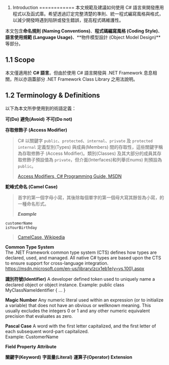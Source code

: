 1. Introduction
============
本文規範及建議如何使用 C# 語言來開發應用程式以及函式庫。希望透過訂定完整清楚的準則、統一程式編寫風格與格式，以減少開發時遇到陷阱或發生錯誤，提高程式碼維護性。

本文包含**命名規則 (Naming Conventions)**、**程式碼編寫風格 (Coding Style)**、**語言使用規範 (Language Usage)**、**物件模型設計 (Object Model Design)**等部分。


1.1 Scope
--------------
本文僅適用於 **C# 語言**。但由於使用 C# 語言開發與 .NET Framework 息息相關，所以亦涵蓋部分 .NET Framework Class Library 之用法說明。


1.2 Terminology & Definitions 
------------------------------------------
以下為本文所參使用到的術語定義：

**可(Do)**
**避免(Avoid)**
**不可(Do not)**

**存取修飾子 (Access Modifier)**
> C# 以關鍵字 `public`、`protected`、`internal`、`private` 及 `protected internal` 定義型別(Types) 與成員(Members) 間的存取性，這些關鍵字稱為存取修飾子 (Access Modifier)。類別(Classes) 及其大部分的成員其存取修飾子預設值為 `private`，但介面(Interfaces)和列舉(Enums) 則預設為 `public`。 
>
> [Access Modifiers, C# Programming Guide, MSDN](https://msdn.microsoft.com/en-us/library/ms173121.aspx)

**駝峰式命名 (Camel Case)**
> 首字的第一個字母小寫，其後除每個單字的第一個母大寫其餘皆為小寫，的一種命名形式。
>
> ***Example***
>
    customerName
    isYourBirthday
>	
> [CamelCase, Wikipedia](https://en.wikipedia.org/wiki/CamelCase)

**Common Type System** 	 
The .NET Framework common type system (CTS) defines how types are declared, used, and managed.  All native C# types are based upon the CTS to ensure support for cross-language integration.  
https://msdn.microsoft.com/en-us/library/zcx1eb1e(v=vs.100).aspx

**識別符號(Identifier)**
A developer defined token used to uniquely name a declared object or object instance. 
    Example: public class MyClassNameIdentifier { … } 

**Magic Number**
Any numeric literal used within an expression (or to initialize a variable) that does not have an obvious or wellknown meaning.  This usually excludes the integers 0 or 1 and any other numeric equivalent precision that evaluates as zero. 

**Pascal Case**
A word with the first letter capitalized, and the first letter of each subsequent word-part capitalized.   
    Example: CustomerName 

**Field** 
**Property**
**Attribute**

**關鍵字(Keyword)**
**字面量(Literal)**
**運算子(Operator)**
**Extension**